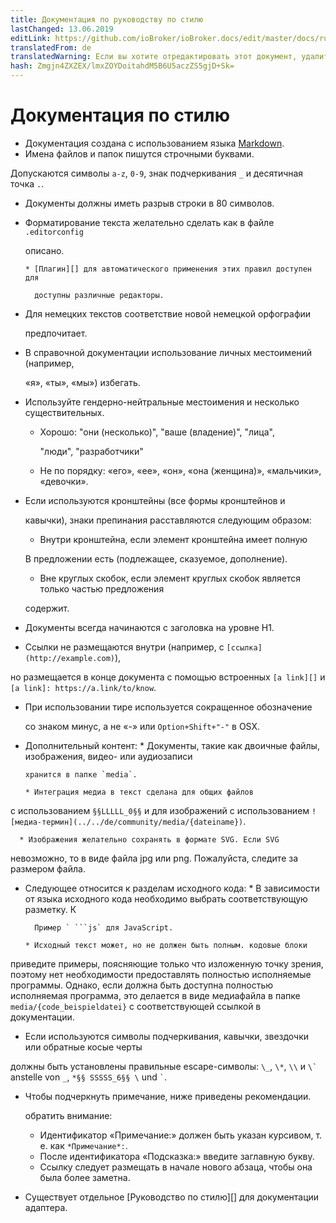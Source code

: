 ```yaml
---
title: Документация по руководству по стилю
lastChanged: 13.06.2019
editLink: https://github.com/ioBroker/ioBroker.docs/edit/master/docs/ru/community/styleguidedoc.md
translatedFrom: de
translatedWarning: Если вы хотите отредактировать этот документ, удалите поле «translationFrom», в противном случае этот документ будет снова автоматически переведен
hash: Zmgjn4ZXZEX/lmxZOYDoitahdM5B6U5aczZS5gjD+Sk=
---
```

# Документация по стилю
* Документация создана с использованием языка [Markdown][].
* Имена файлов и папок пишутся строчными буквами.

Допускаются символы `a-z`, `0-9`, знак подчеркивания `_` и десятичная точка `.`.

* Документы должны иметь разрыв строки в 80 символов.
* Форматирование текста желательно сделать как в файле `.editorconfig`

  описано.

      * [Плагин][] для автоматического применения этих правил доступен для

        доступны различные редакторы.

* Для немецких текстов соответствие новой немецкой орфографии

  предпочитает.

* В справочной документации использование личных местоимений (например,

  «я», «ты», «мы») избегать.

* Используйте гендерно-нейтральные местоимения и несколько существительных.
    * Хорошо: "они (несколько)", "ваше (владение)", "лица",

      "люди", "разработчики"

    * Не по порядку: «его», «ее», «он», «она (женщина)», «мальчики», «девочки».

* Если используются кронштейны (все формы кронштейнов и

  кавычки), знаки препинания расставляются следующим образом:

    * Внутри кронштейна, если элемент кронштейна имеет полную

    В предложении есть (подлежащее, сказуемое, дополнение).

    * Вне круглых скобок, если элемент круглых скобок является только частью предложения

    содержит.

* Документы всегда начинаются с заголовка на уровне H1.
* Ссылки не размещаются внутри (например, с `[ссылка](http://example.com)`),

но размещается в конце документа с помощью встроенных `[a link][]` и `[a link]: https://a.link/to/know`.

* При использовании тире используется сокращенное обозначение

  со знаком минус, а не «-» или `Option+Shift+"-"` в OSX.

* Дополнительный контент:
      * Документы, такие как двоичные файлы, изображения, видео- или аудиозаписи

      хранится в папке `media`.

      * Интеграция медиа в текст сделана для общих файлов

с использованием `§§LLLLL_0§§` и для изображений с использованием `![медиа-термин](../../de/community/media/{dateiname})`.

      * Изображения желательно сохранять в формате SVG. Если SVG

невозможно, то в виде файла jpg или png. Пожалуйста, следите за размером файла.

* Следующее относится к разделам исходного кода:
      * В зависимости от языка исходного кода необходимо выбрать соответствующую разметку. К

        Пример ` ```js` для JavaScript.

      * Исходный текст может, но не должен быть полным. кодовые блоки

приведите примеры, поясняющие только что изложенную точку зрения, поэтому нет необходимости предоставлять полностью исполняемые программы. Однако, если должна быть доступна полностью исполняемая программа, это делается в виде медиафайла в папке `media/{code_beispieldatei}` с соответствующей ссылкой в документации.

* Если используются символы подчеркивания, кавычки, звездочки или обратные косые черты

должны быть установлены правильные escape-символы: `\_`, `\*`, `\\` и ``\` `` anstelle von `_`, `*§§ SSSSS_6§§ \` und `` ` ``.

* Чтобы подчеркнуть примечание, ниже приведены рекомендации.

  обратить внимание:

     - Идентификатор «Примечание:» должен быть указан курсивом, т. е. как `*Примечание*:`.
     - После идентификатора «Подсказка:» введите заглавную букву.
     - Ссылку следует размещать в начале нового абзаца, чтобы она была более заметна.

* Существует отдельное [Руководство по стилю][] для документации адаптера.

[Plugin]: http://editorconfig.org/#download

[Style Guide]: https://www.iobroker.net/#de/documentation/dev/adapterdocstyleguide.md

[Markdown]: https://www.iobroker.net/#de/documentation/community/docmarkdown.md